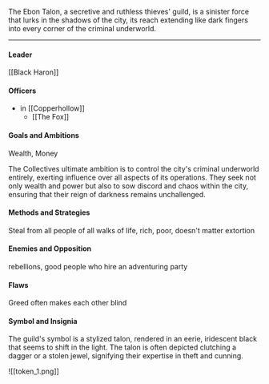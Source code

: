 The Ebon Talon, a secretive and ruthless thieves' guild, is a sinister force that lurks in the shadows of the city, its reach extending like dark fingers into every corner of the criminal underworld.

---
#### Leader

[[Black Haron]]
#### Officers

- in [[Copperhollow]]
	- [[The Fox]]
#### Goals and Ambitions

Wealth, Money

The Collectives ultimate ambition is to control the city's criminal underworld entirely, exerting influence over all aspects of its operations. They seek not only wealth and power but also to sow discord and chaos within the city, ensuring that their reign of darkness remains unchallenged.
#### Methods and Strategies 

Steal from all people of all walks of life, rich, poor, doesn't matter
extortion
#### Enemies and Opposition 

rebellions, good people who hire an adventuring party
#### Flaws

Greed often makes each other blind
#### Symbol and Insignia

The guild's symbol is a stylized talon, rendered in an eerie, iridescent black that seems to shift in the light. The talon is often depicted clutching a dagger or a stolen jewel, signifying their expertise in theft and cunning.

![[token_1.png]]